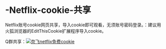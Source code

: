 # -Netflix-cookie-共享
Netflix账号cookie网页共享，导入cookie即可观看，无须账号密码登录。：建议用火狐浏览器的EditThisCookie扩展程序导入cookie。

Q群共享：<a target="_blank" href="https://qm.qq.com/cgi-bin/qm/qr?k=L79v2lF9JxLr2aS8xqm2L1SLIAnRuwNQ&jump_from=webapi"><img border="0" src="//pub.idqqimg.com/wpa/images/group.png" alt="奈飞netflix免费cookie" title="奈飞netflix免费cookie"></a>
